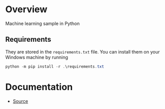 # Overview
Machine learning sample in Python

## Requirements
They are stored in the `requirements.txt` file. You can install them on your Windows machine by running

```powershell
python -m pip install -r .\requirements.txt
```

# Documentation
- [Source](https://machinelearningmastery.com/machine-learning-in-python-step-by-step/)